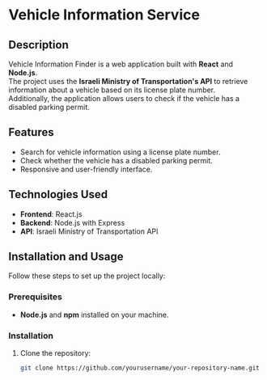 # Vehicle Information Service

## Description
Vehicle Information Finder is a web application built with **React** and **Node.js**.  
The project uses the **Israeli Ministry of Transportation's API** to retrieve information about a vehicle based on its license plate number.  
Additionally, the application allows users to check if the vehicle has a disabled parking permit.

## Features
- Search for vehicle information using a license plate number.
- Check whether the vehicle has a disabled parking permit.
- Responsive and user-friendly interface.

## Technologies Used
- **Frontend**: React.js
- **Backend**: Node.js with Express
- **API**: Israeli Ministry of Transportation API

## Installation and Usage
Follow these steps to set up the project locally:

### Prerequisites
- **Node.js** and **npm** installed on your machine.

### Installation
1. Clone the repository:
   ```bash
   git clone https://github.com/yourusername/your-repository-name.git
